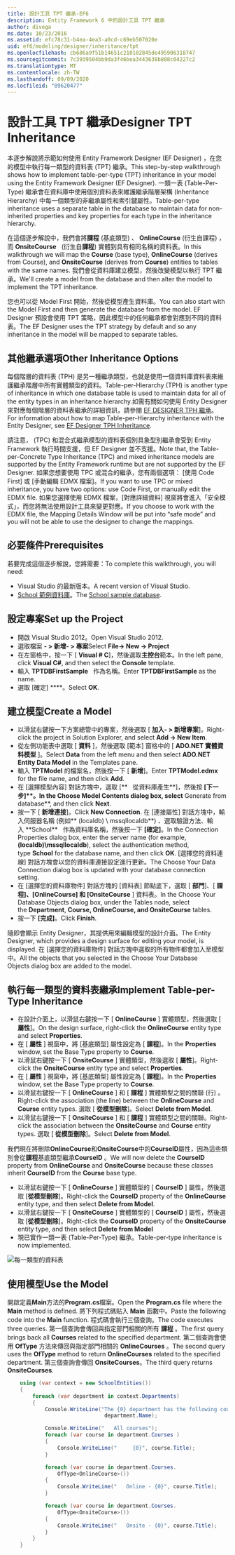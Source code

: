 ```yaml
---
title: 設計工具 TPT 繼承-EF6
description: Entity Framework 6 中的設計工具 TPT 繼承
author: divega
ms.date: 10/23/2016
ms.assetid: efc78c31-b4ea-4ea3-a0cd-c69eb507020e
uid: ef6/modeling/designer/inheritance/tpt
ms.openlocfilehash: cb686a9f51b14651c210102845de495906318747
ms.sourcegitcommit: 7c3939504bb9da3f46bea3443638b808c04227c2
ms.translationtype: MT
ms.contentlocale: zh-TW
ms.lasthandoff: 09/09/2020
ms.locfileid: "89620477"
---
```

# <a name="designer-tpt-inheritance"></a><span data-ttu-id="1160c-103">設計工具 TPT 繼承</span><span class="sxs-lookup"><span data-stu-id="1160c-103">Designer TPT Inheritance</span></span>
<span data-ttu-id="1160c-104">本逐步解說將示範如何使用 Entity Framework Designer (EF Designer) ，在您的模型中執行每一類型的資料表 (TPT) 繼承。</span><span class="sxs-lookup"><span data-stu-id="1160c-104">This step-by-step walkthrough shows how to implement table-per-type (TPT) inheritance in your model using the Entity Framework Designer (EF Designer).</span></span> <span data-ttu-id="1160c-105">一類一表 (Table-Per-Type) 繼承會在資料庫中使用個別資料表來維護繼承階層架構 (Inheritance Hierarchy) 中每一個類型的非繼承屬性和索引鍵屬性。</span><span class="sxs-lookup"><span data-stu-id="1160c-105">Table-per-type inheritance uses a separate table in the database to maintain data for non-inherited properties and key properties for each type in the inheritance hierarchy.</span></span>

<span data-ttu-id="1160c-106">在這個逐步解說中，我們會將**課程** (基底類型) 、 **OnlineCourse** (衍生自課程) ，而 **OnsiteCourse**   (衍生自**課程**) 實體到具有相同名稱的資料表。</span><span class="sxs-lookup"><span data-stu-id="1160c-106">In this walkthrough we will map the **Course** (base type), **OnlineCourse** (derives from Course), and **OnsiteCourse** (derives from **Course**) entities to tables with the same names.</span></span> <span data-ttu-id="1160c-107">我們會從資料庫建立模型，然後改變模型以執行 TPT 繼承。</span><span class="sxs-lookup"><span data-stu-id="1160c-107">We'll create a model from the database and then alter the model to implement the TPT inheritance.</span></span>

<span data-ttu-id="1160c-108">您也可以從 Model First 開始，然後從模型產生資料庫。</span><span class="sxs-lookup"><span data-stu-id="1160c-108">You can also start with the Model First and then generate the database from the model.</span></span> <span data-ttu-id="1160c-109">EF Designer 預設會使用 TPT 策略，因此模型中的任何繼承都會對應到不同的資料表。</span><span class="sxs-lookup"><span data-stu-id="1160c-109">The EF Designer uses the TPT strategy by default and so any inheritance in the model will be mapped to separate tables.</span></span>

## <a name="other-inheritance-options"></a><span data-ttu-id="1160c-110">其他繼承選項</span><span class="sxs-lookup"><span data-stu-id="1160c-110">Other Inheritance Options</span></span>

<span data-ttu-id="1160c-111">每個階層的資料表 (TPH) 是另一種繼承類型，也就是使用一個資料庫資料表來維護繼承階層中所有實體類型的資料。</span><span class="sxs-lookup"><span data-stu-id="1160c-111">Table-per-Hierarchy (TPH) is another type of inheritance in which one database table is used to maintain data for all of the entity types in an inheritance hierarchy.</span></span><span data-ttu-id="1160c-112">如需有關如何使用 Entity Designer 來對應每個階層的資料表繼承的詳細資訊，請參閱 [EF DESIGNER TPH 繼承](xref:ef6/modeling/designer/inheritance/tph)。</span><span class="sxs-lookup"><span data-stu-id="1160c-112">  For information about how to map Table-per-Hierarchy inheritance with the Entity Designer, see [EF Designer TPH Inheritance](xref:ef6/modeling/designer/inheritance/tph).</span></span> 

<span data-ttu-id="1160c-113">請注意， (TPC) 和混合式繼承模型的資料表個別具象型別繼承會受到 Entity Framework 執行時間支援，但 EF Designer 並不支援。</span><span class="sxs-lookup"><span data-stu-id="1160c-113">Note that, the Table-per-Concrete Type Inheritance (TPC) and mixed inheritance models are supported by the Entity Framework runtime but are not supported by the EF Designer.</span></span> <span data-ttu-id="1160c-114">如果您想要使用 TPC 或混合的繼承，您有兩個選項： [使用 Code First] 或 [手動編輯 EDMX 檔案]。</span><span class="sxs-lookup"><span data-stu-id="1160c-114">If you want to use TPC or mixed inheritance, you have two options: use Code First, or manually edit the EDMX file.</span></span> <span data-ttu-id="1160c-115">如果您選擇使用 EDMX 檔案，[對應詳細資料] 視窗將會進入「安全模式」，而您將無法使用設計工具來變更對應。</span><span class="sxs-lookup"><span data-stu-id="1160c-115">If you choose to work with the EDMX file, the Mapping Details Window will be put into “safe mode” and you will not be able to use the designer to change the mappings.</span></span>

## <a name="prerequisites"></a><span data-ttu-id="1160c-116">必要條件</span><span class="sxs-lookup"><span data-stu-id="1160c-116">Prerequisites</span></span>

<span data-ttu-id="1160c-117">若要完成這個逐步解說，您將需要：</span><span class="sxs-lookup"><span data-stu-id="1160c-117">To complete this walkthrough, you will need:</span></span>

- <span data-ttu-id="1160c-118">Visual Studio 的最新版本。</span><span class="sxs-lookup"><span data-stu-id="1160c-118">A recent version of Visual Studio.</span></span>
- <span data-ttu-id="1160c-119">[School 範例資料庫](xref:ef6/resources/school-database)。</span><span class="sxs-lookup"><span data-stu-id="1160c-119">The [School sample database](xref:ef6/resources/school-database).</span></span>

## <a name="set-up-the-project"></a><span data-ttu-id="1160c-120">設定專案</span><span class="sxs-lookup"><span data-stu-id="1160c-120">Set up the Project</span></span>

-   <span data-ttu-id="1160c-121">開啟 Visual Studio 2012。</span><span class="sxs-lookup"><span data-stu-id="1160c-121">Open Visual Studio 2012.</span></span>
-   <span data-ttu-id="1160c-122">選取檔案 **- &gt; 新增- &gt; 專案**</span><span class="sxs-lookup"><span data-stu-id="1160c-122">Select **File-&gt; New -&gt; Project**</span></span>
-   <span data-ttu-id="1160c-123">在左窗格中，按一下 [ **Visual \# C**]，然後選取**主控台**範本。</span><span class="sxs-lookup"><span data-stu-id="1160c-123">In the left pane, click **Visual C\#**, and then select the **Console** template.</span></span>
-   <span data-ttu-id="1160c-124">輸入 **TPTDBFirstSample**   作為名稱。</span><span class="sxs-lookup"><span data-stu-id="1160c-124">Enter **TPTDBFirstSample** as the name.</span></span>
-   <span data-ttu-id="1160c-125">選取 [確定] \*\*\*\*。</span><span class="sxs-lookup"><span data-stu-id="1160c-125">Select **OK**.</span></span>

## <a name="create-a-model"></a><span data-ttu-id="1160c-126">建立模型</span><span class="sxs-lookup"><span data-stu-id="1160c-126">Create a Model</span></span>

-   <span data-ttu-id="1160c-127">以滑鼠右鍵按一下方案總管中的專案，然後選取 [ **加入- &gt; 新增專案**]。</span><span class="sxs-lookup"><span data-stu-id="1160c-127">Right-click the project in Solution Explorer, and select **Add -&gt; New Item**.</span></span>
-   <span data-ttu-id="1160c-128">從左側功能表中選取 [ **資料** ]，然後選取 [範本] 窗格中的 [ **ADO.NET 實體資料模型** ]。</span><span class="sxs-lookup"><span data-stu-id="1160c-128">Select **Data** from the left menu and then select **ADO.NET Entity Data Model** in the Templates pane.</span></span>
-   <span data-ttu-id="1160c-129">輸入 **TPTModel** 的檔案名，然後按一下 [ **新增**]。</span><span class="sxs-lookup"><span data-stu-id="1160c-129">Enter **TPTModel.edmx** for the file name, and then click **Add**.</span></span>
-   <span data-ttu-id="1160c-130">在 [選擇模型內容] 對話方塊中，選取 [\*\*   從資料庫產生**]，然後按 **[下一步]\*\*。</span><span class="sxs-lookup"><span data-stu-id="1160c-130">In the Choose Model Contents dialog box, select** Generate from database**, and then click **Next**.</span></span>
-   <span data-ttu-id="1160c-131">按一下 [ **新增連接**]。</span><span class="sxs-lookup"><span data-stu-id="1160c-131">Click **New Connection**.</span></span>
    <span data-ttu-id="1160c-132">在 [連接屬性] 對話方塊中，輸入伺服器名稱 (例如\*\* (localdb) \\ mssqllocaldb**) 、選取驗證方法、輸入 **School\*\*   作為資料庫名稱，然後按一下 **[確定]**。</span><span class="sxs-lookup"><span data-stu-id="1160c-132">In the Connection Properties dialog box, enter the server name (for example, **(localdb)\\mssqllocaldb**), select the authentication method, type **School** for the database name, and then click **OK**.</span></span>
    <span data-ttu-id="1160c-133">[選擇您的資料連線] 對話方塊會以您的資料庫連接設定進行更新。</span><span class="sxs-lookup"><span data-stu-id="1160c-133">The Choose Your Data Connection dialog box is updated with your database connection setting.</span></span>
-   <span data-ttu-id="1160c-134">在 [選擇您的資料庫物件] 對話方塊的 [資料表] 節點底下，選取 [ **部門**]、[ **課程]、[OnlineCourse] 和 [OnsiteCourse** ] 資料表。</span><span class="sxs-lookup"><span data-stu-id="1160c-134">In the Choose Your Database Objects dialog box, under the Tables node, select the **Department**, **Course, OnlineCourse, and OnsiteCourse** tables.</span></span>
-   <span data-ttu-id="1160c-135">按一下 **[完成]**。</span><span class="sxs-lookup"><span data-stu-id="1160c-135">Click **Finish**.</span></span>

<span data-ttu-id="1160c-136">隨即會顯示 Entity Designer，其提供用來編輯模型的設計介面。</span><span class="sxs-lookup"><span data-stu-id="1160c-136">The Entity Designer, which provides a design surface for editing your model, is displayed.</span></span> <span data-ttu-id="1160c-137">在 [選擇您的資料庫物件] 對話方塊中選取的所有物件都會加入至模型中。</span><span class="sxs-lookup"><span data-stu-id="1160c-137">All the objects that you selected in the Choose Your Database Objects dialog box are added to the model.</span></span>

## <a name="implement-table-per-type-inheritance"></a><span data-ttu-id="1160c-138">執行每一類型的資料表繼承</span><span class="sxs-lookup"><span data-stu-id="1160c-138">Implement Table-per-Type Inheritance</span></span>

-   <span data-ttu-id="1160c-139">在設計介面上，以滑鼠右鍵按一下 [ **OnlineCourse** ] 實體類型，然後選取 [ **屬性**]。</span><span class="sxs-lookup"><span data-stu-id="1160c-139">On the design surface, right-click the **OnlineCourse** entity type and select **Properties**.</span></span>
-   <span data-ttu-id="1160c-140">在 [ **屬性** ] 視窗中，將 [基底類型] 屬性設定為 [ **課程**]。</span><span class="sxs-lookup"><span data-stu-id="1160c-140">In the **Properties** window, set the Base Type property to **Course**.</span></span>
-   <span data-ttu-id="1160c-141">以滑鼠右鍵按一下 [ **OnsiteCourse** ] 實體類型，然後選取 [ **屬性**]。</span><span class="sxs-lookup"><span data-stu-id="1160c-141">Right-click the **OnsiteCourse** entity type and select **Properties**.</span></span>
-   <span data-ttu-id="1160c-142">在 [ **屬性** ] 視窗中，將 [基底類型] 屬性設定為 [ **課程**]。</span><span class="sxs-lookup"><span data-stu-id="1160c-142">In the **Properties** window, set the Base Type property to **Course**.</span></span>
-   <span data-ttu-id="1160c-143">以滑鼠右鍵按一下 [ **OnlineCourse** ] 和 [ **課程** ] 實體類型之間的關聯 (行) 。</span><span class="sxs-lookup"><span data-stu-id="1160c-143">Right-click the association (the line) between the **OnlineCourse** and **Course** entity types.</span></span>
    <span data-ttu-id="1160c-144">選取 [ **從模型刪除**]。</span><span class="sxs-lookup"><span data-stu-id="1160c-144">Select **Delete from Model**.</span></span>
-   <span data-ttu-id="1160c-145">以滑鼠右鍵按一下 [ **OnsiteCourse** ] 和 [ **課程** ] 實體類型之間的關聯。</span><span class="sxs-lookup"><span data-stu-id="1160c-145">Right-click the association between the **OnsiteCourse** and **Course** entity types.</span></span>
    <span data-ttu-id="1160c-146">選取 [ **從模型刪除**]。</span><span class="sxs-lookup"><span data-stu-id="1160c-146">Select **Delete from Model**.</span></span>

<span data-ttu-id="1160c-147">我們現在將刪除**OnlineCourse**和**OnsiteCourse**中的**CourseID**屬性，因為這些類別會從**課程**基底類型繼承**CourseID** 。</span><span class="sxs-lookup"><span data-stu-id="1160c-147">We will now delete the **CourseID** property from **OnlineCourse** and **OnsiteCourse** because these classes inherit **CourseID** from the **Course** base type.</span></span>

-   <span data-ttu-id="1160c-148">以滑鼠右鍵按一下 [ **OnlineCourse** ] 實體類型的 [ **CourseID** ] 屬性，然後選取 [**從模型刪除**]。</span><span class="sxs-lookup"><span data-stu-id="1160c-148">Right-click the **CourseID** property of the **OnlineCourse** entity type, and then select **Delete from Model**.</span></span>
-   <span data-ttu-id="1160c-149">以滑鼠右鍵按一下 [ **OnsiteCourse** ] 實體類型的 [ **CourseID** ] 屬性，然後選取 [**從模型刪除**]。</span><span class="sxs-lookup"><span data-stu-id="1160c-149">Right-click the **CourseID** property of the **OnsiteCourse** entity type, and then select **Delete from Model**</span></span>
-   <span data-ttu-id="1160c-150">現已實作一類一表 (Table-Per-Type) 繼承。</span><span class="sxs-lookup"><span data-stu-id="1160c-150">Table-per-type inheritance is now implemented.</span></span>

![每一類型的資料表](~/ef6/media/tpt.png)

## <a name="use-the-model"></a><span data-ttu-id="1160c-152">使用模型</span><span class="sxs-lookup"><span data-stu-id="1160c-152">Use the Model</span></span>

<span data-ttu-id="1160c-153">開啟定義**Main**方法的**Program.cs**檔案。</span><span class="sxs-lookup"><span data-stu-id="1160c-153">Open the **Program.cs** file where the **Main** method is defined.</span></span> <span data-ttu-id="1160c-154">將下列程式碼貼入 **Main** 函數中。</span><span class="sxs-lookup"><span data-stu-id="1160c-154">Paste the following code into the **Main** function.</span></span> <span data-ttu-id="1160c-155">程式碼會執行三個查詢。</span><span class="sxs-lookup"><span data-stu-id="1160c-155">The code executes three queries.</span></span> <span data-ttu-id="1160c-156">第一個查詢會傳回與指定部門相關的所有 **課程** 。</span><span class="sxs-lookup"><span data-stu-id="1160c-156">The first query brings back all **Courses** related to the specified department.</span></span> <span data-ttu-id="1160c-157">第二個查詢會使用 **OfType** 方法來傳回與指定部門相關的 **OnlineCourses** 。</span><span class="sxs-lookup"><span data-stu-id="1160c-157">The second query uses the **OfType** method to return **OnlineCourses** related to the specified department.</span></span> <span data-ttu-id="1160c-158">第三個查詢會傳回 **OnsiteCourses**。</span><span class="sxs-lookup"><span data-stu-id="1160c-158">The third query returns **OnsiteCourses**.</span></span>

``` csharp
    using (var context = new SchoolEntities())
    {
        foreach (var department in context.Departments)
        {
            Console.WriteLine("The {0} department has the following courses:",
                               department.Name);

            Console.WriteLine("   All courses");
            foreach (var course in department.Courses )
            {
                Console.WriteLine("     {0}", course.Title);
            }

            foreach (var course in department.Courses.
                OfType<OnlineCourse>())
            {
                Console.WriteLine("   Online - {0}", course.Title);
            }

            foreach (var course in department.Courses.
                OfType<OnsiteCourse>())
            {
                Console.WriteLine("   Onsite - {0}", course.Title);
            }
        }
    }
```
